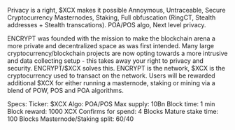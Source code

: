 Privacy is a right, $XCX makes it possible
Annoymous, Untraceable, Secure Cryptocurrency
Masternodes, Staking, Full obfuscation (RingCT, Stealth addresses + Stealth transcations). POA/POS algo, Next level privacy.

ENCRYPT was founded with the mission to make the blockchain arena a more private and decentralized space as was first intended. 
Many large cryptocurrency/blockchain projects are now opting towards a more intrusive and data collecting setup - this takes away your right to privacy and security. 
ENCRYPT/$XCX solves this. ENCRYPT is the network, $XCX is the cryptocurrency used to transact on the network. 
Users will be rewarded additional $XCX for either running a masternode, staking or mining via a blend of POW, POS and POA algorithms.

Specs:
Ticker: $XCX
Algo: POA/POS
Max supply: 10Bn
Block time: 1 min
Block reward: 1000 XCX
Confirms for spend: 4 Blocks
Mature stake time: 100 Blocks
Masternode/Staking split: 60/40
